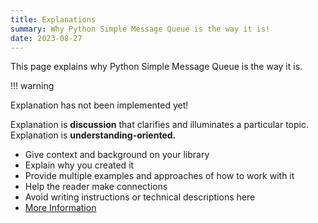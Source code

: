 ```yaml
---
title: Explanations
summary: Why Python Simple Message Queue is the way it is!
date: 2023-08-27
---
```


This page explains why Python Simple Message Queue is the way it is.

!!! warning

   Explanation has not been implemented yet!

Explanation is **discussion** that clarifies and illuminates a particular topic. Explanation is **understanding-oriented.**

- Give context and background on your library
- Explain why you created it
- Provide multiple examples and approaches of how to work with it
- Help the reader make connections
- Avoid writing instructions or technical descriptions here
- [More Information](https://diataxis.fr/explanation/)
